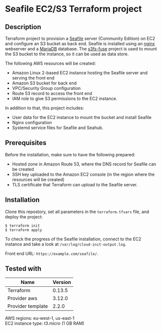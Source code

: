 # Seafile EC2/S3 Terraform project
## Description
Terraform project to provision a [Seafile](https://www.seafile.com/en/home/) server (Community Edition) on EC2 and configure an S3 bucket as back end.
Seafile is installed using an [nginx](https://www.nginx.com/) webserver and a [MariaDB](https://mariadb.org/) database.
The [s3fs-fuse](https://github.com/s3fs-fuse/s3fs-fuse) project is used to mount the S3 bucket to the instance, so it can be used as data store.

The following AWS resources will be created:
- Amazon Linux 2-based EC2 instance hosting the Seafile server and serving the front end
- Amazon S3 bucket for back end
- VPC/Security Group configuration
- Route 53 record to access the front end
- IAM role to give S3 permissions to the EC2 instance.

In addition to that, this project includes:
- User data for the EC2 instance to mount the bucket and install Seafile
- Nginx configuration
- Systemd service files for Seafile and Seahub.

## Prerequisites
Before the installation, make sure to have the following prepared:
- Hosted zone in Amazon Route 53, where the DNS record for Seafile can be created
- SSH key uploaded to the Amazon EC2 console (in the region where the resources will be created)
- TLS certificate that Terraform can upload to the Seafile server.

## Installation
Clone this repostory, set all parameters in the `terraform.tfvars` file, and deploy the project:
```shell
$ terraform init
$ terraform apply
```

To check the progress of the Seafile installation, connect to the EC2 instance and take a look at `/var/log/cloud-init-output.log`.

Front end URL: `https://example.com/seafile/`.

## Tested with
| Name | Version |
|------|---------|
| Terraform | 0.13.5 |
| Provider aws | 3.12.0 |
| Provider template | 2.2.0 |

AWS regions: eu-west-1, us-east-1  
EC2 instance type: t3.micro (1 GB RAM)
